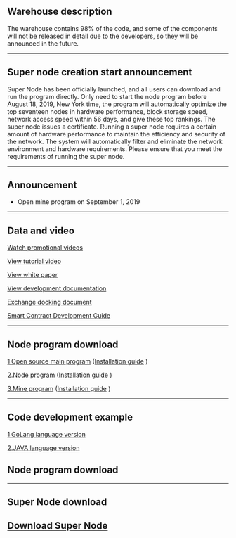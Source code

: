 ## Warehouse description
The warehouse contains 98% of the code, and some of the components will not be released in detail due to the developers, so they will be announced in the future.

---

## Super node creation start announcement
Super Node has been officially launched, and all users can download and run the program directly. Only need to start the node program before August 18, 2019, New York time, the program will automatically optimize the top seventeen nodes in hardware performance, block 
storage speed, network access speed within 56 days, and give these top rankings. The super node issues a certificate. Running a super node requires a certain amount of hardware performance to maintain the efficiency and security of the network. The system will 
automatically filter and eliminate the network environment and hardware requirements. Please ensure that you meet the requirements of running the super node.

---

## Announcement

+ Open mine program on September 1, 2019

---



## Data and video

[Watch promotional videos](https://v.youku.com/v_show/id_XNDI3MzczNjYzMg==.html?spm=a2h0j.11185381.listitem_page1.5~A)

[View tutorial video](https://v.youku.com/v_show/id_XNDI2OTYxMTg0NA==.html?spm=a2h3j.8428770.3416059.1)

[View white paper](https://github.com/jiqiren2019/ctk/blob/master/Hyperledger%20Ctk%20Official%20white%20paper.pdf)

[View development documentation](https://github.com/jiqiren2019/ctk/blob/master/api.pdf)

[Exchange docking document](https://github.com/jiqiren2019/ctk/blob/master/bourse-docking-process.pdf)

[Smart Contract Development Guide](https://github.com/jiqiren2019/ctk/blob/master/smart_contract/README.md)

---




## Node program download

[1.Open source main program](https://github.com/jiqiren2019/ctk/)   ([Installation guide](https://github.com/jiqiren2019/ctk/blob/master/open-source-main-program-installation-guide.md)  )

[2.Node program](https://github.com/jiqiren2019/ctk/)   ([Installation guide](https://github.com/jiqiren2019/ctk/blob/master/node-installation-guide.md)  )

[3.Mine program](https://github.com/jiqiren2019/ctk/)   ([Installation guide](https://github.com/jiqiren2019/ctk/blob/master/mine-field-installation-guide.md)  )

---


## Code development example


[1.GoLang language version](https://github.com/jiqiren2019/ctk/blob/master/ctk-example-go.zip)  

[2.JAVA language version](https://github.com/jiqiren2019/ctk/blob/master/ctk-api-example-java.zip)
## Node program download
---


## Super Node download

[Download Super Node](https://github.com/jiqiren2019/ctk/blob/master/Super%20Node/ctk.zip)
---

